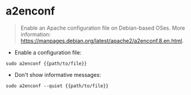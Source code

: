 # a2enconf

> Enable an Apache configuration file on Debian-based OSes.
> More information: <https://manpages.debian.org/latest/apache2/a2enconf.8.en.html>.

- Enable a configuration file:

`sudo a2enconf {{path/to/file}}`

- Don't show informative messages:

`sudo a2enconf --quiet {{path/to/file}}`
